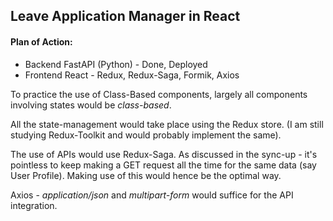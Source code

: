 ## Leave Application Manager in React

#### Plan of Action:
- Backend FastAPI (Python) - Done, Deployed
- Frontend React - Redux, Redux-Saga, Formik, Axios


To practice the use of Class-Based components, largely all components involving states would be _class-based_.

All the state-management would take place using the Redux store. (I am still studying Redux-Toolkit and would probably implement the same).

The use of APIs would use Redux-Saga. As discussed in the sync-up - it's pointless to keep making a GET request all the time for the same data (say User Profile). Making use of this would hence be the optimal way.

Axios - _application/json_ and _multipart-form_ would suffice for the API integration.

